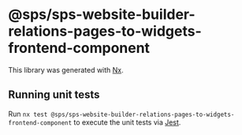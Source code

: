 # @sps/sps-website-builder-relations-pages-to-widgets-frontend-component

This library was generated with [Nx](https://nx.dev).

## Running unit tests

Run `nx test @sps/sps-website-builder-relations-pages-to-widgets-frontend-component` to execute the unit tests via [Jest](https://jestjs.io).
